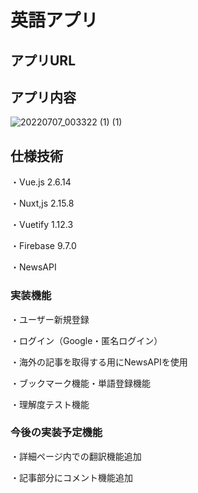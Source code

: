 # 英語アプリ

## アプリURL

## アプリ内容
![20220707_003322 (1) (1)](https://user-images.githubusercontent.com/80244060/177610308-e24b9cf2-3b0b-4bba-a023-28a6cc332dcf.gif)



## 仕様技術

  ・Vue.js 2.6.14
  
  ・Nuxt,js 2.15.8
  
  ・Vuetify 1.12.3
  
  ・Firebase 9.7.0
  
  ・NewsAPI

### 実装機能
・ユーザー新規登録

・ログイン（Google・匿名ログイン）

・海外の記事を取得する用にNewsAPIを使用

・ブックマーク機能・単語登録機能

・理解度テスト機能

### 今後の実装予定機能

・詳細ページ内での翻訳機能追加

・記事部分にコメント機能追加


